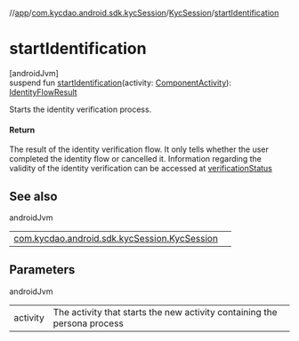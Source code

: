 //[app](../../../index.md)/[com.kycdao.android.sdk.kycSession](../index.md)/[KycSession](index.md)/[startIdentification](start-identification.md)

# startIdentification

[androidJvm]\
suspend fun [startIdentification](start-identification.md)(activity: [ComponentActivity](https://developer.android.com/reference/kotlin/androidx/activity/ComponentActivity.html)): [IdentityFlowResult](../../com.kycdao.android.sdk.model/-identity-flow-result/index.md)

Starts the identity verification process.

#### Return

The result of the identity verification flow. It only tells whether the user completed the identity flow or cancelled it. Information regarding the validity of the identity verification can be accessed at [verificationStatus](verification-status.md)

## See also

androidJvm

| | |
|---|---|
| [com.kycdao.android.sdk.kycSession.KycSession](resume-on-verification-completed.md) |  |

## Parameters

androidJvm

| | |
|---|---|
| activity | The activity that starts the new activity containing the persona process |
